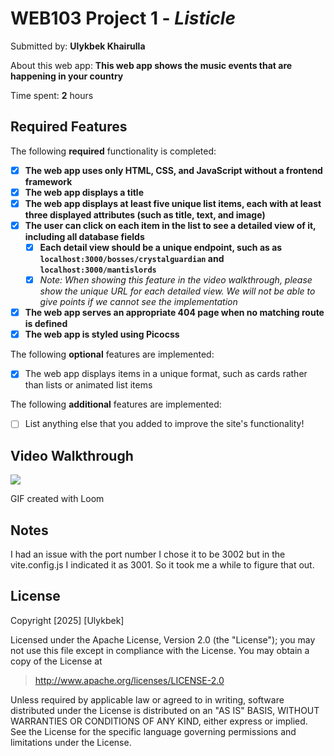 # WEB103 Project 1 - *Listicle*

Submitted by: **Ulykbek Khairulla**

About this web app: **This web app shows the music events that are happening in your country**

Time spent: **2** hours

## Required Features

The following **required** functionality is completed:

<!-- Make sure to check off completed functionality below -->
- [x] **The web app uses only HTML, CSS, and JavaScript without a frontend framework**
- [x] **The web app displays a title**
- [x] **The web app displays at least five unique list items, each with at least three displayed attributes (such as title, text, and image)**
- [x] **The user can click on each item in the list to see a detailed view of it, including all database fields**
  - [x] **Each detail view should be a unique endpoint, such as as `localhost:3000/bosses/crystalguardian` and `localhost:3000/mantislords`**
  - [x] *Note: When showing this feature in the video walkthrough, please show the unique URL for each detailed view. We will not be able to give points if we cannot see the implementation* 
- [x] **The web app serves an appropriate 404 page when no matching route is defined**
- [x] **The web app is styled using Picocss**

The following **optional** features are implemented:

- [x] The web app displays items in a unique format, such as cards rather than lists or animated list items

The following **additional** features are implemented:

- [ ] List anything else that you added to improve the site's functionality!

## Video Walkthrough

<div>
  <a href="https://www.loom.com/share/c43063a2034a4fcd9defd3e86c1c8cb6">
    <img style="max-width:300px;" src="https://cdn.loom.com/sessions/thumbnails/c43063a2034a4fcd9defd3e86c1c8cb6-ead16540a96f3755-full-play.gif">
  </a>
</div>

GIF created with Loom

## Notes

I had an issue with the port number I chose it to be 3002 but in the vite.config.js I indicated it as 3001. So it took me a while to figure that out. 

## License

Copyright [2025] [Ulykbek]

Licensed under the Apache License, Version 2.0 (the "License"); you may not use this file except in compliance with the License. You may obtain a copy of the License at

> http://www.apache.org/licenses/LICENSE-2.0

Unless required by applicable law or agreed to in writing, software distributed under the License is distributed on an "AS IS" BASIS, WITHOUT WARRANTIES OR CONDITIONS OF ANY KIND, either express or implied. See the License for the specific language governing permissions and limitations under the License.
